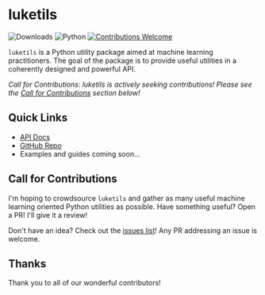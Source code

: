 # luketils

![Downloads](https://img.shields.io/pypi/dm/luketils.svg)
![Python](https://img.shields.io/badge/python-v3.7.0+-success.svg)
[![Contributions Welcome](https://img.shields.io/badge/contributions-welcome-brightgreen.svg?style=flat)](https://github.com/lukewood/luketils/issues)

`luketils` is a Python utility package aimed at machine learning practitioners.
The goal of the package is to provide useful utilities in a coherently designed and
powerful API.

_Call for Contributions:_ *luketils is actively seeking contributions!  Please see the [Call for Contributions](#call_for_contributions) section below!*

## Quick Links

- [API Docs](https://luketils.com)
- [GitHub Repo](https://github.com/lukewood/luketils)
- Examples and guides coming soon...

## Call for Contributions

I'm hoping to crowdsource `luketils` and gather as many
useful machine learning oriented Python utilities as possible.  Have something useful?
Open a PR!  I'll give it a review!  

Don't have an idea?  Check out the [issues list](https://github.com/lukewood/luketils)!  Any PR addressing an issue is welcome.

## Thanks

Thank you to all of our wonderful contributors!
